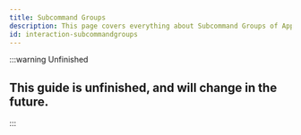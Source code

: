 ```yaml
---
title: Subcommand Groups
description: This page covers everything about Subcommand Groups of Application Commands.
id: interaction-subcommandgroups
---
```


:::warning Unfinished
## This guide is unfinished, and will change in the future.  
:::